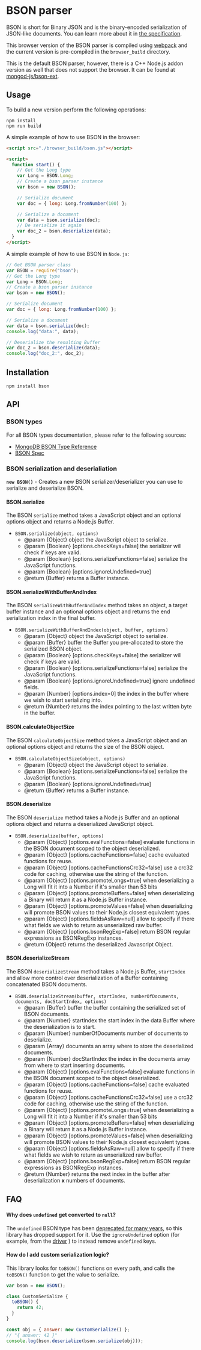 # BSON parser

BSON is short for Bin­ary JSON and is the bin­ary-en­coded seri­al­iz­a­tion of JSON-like doc­u­ments. You can learn more about it in [the specification](http://bsonspec.org).

This browser version of the BSON parser is compiled using [webpack](https://webpack.js.org/) and the current version is pre-compiled in the `browser_build` directory.

This is the default BSON parser, however, there is a C++ Node.js addon version as well that does not support the browser. It can be found at [mongod-js/bson-ext](https://github.com/mongodb-js/bson-ext).

## Usage

To build a new version perform the following operations:

```
npm install
npm run build
```

A simple example of how to use BSON in the browser:

```html
<script src="./browser_build/bson.js"></script>

<script>
  function start() {
    // Get the Long type
    var Long = BSON.Long;
    // Create a bson parser instance
    var bson = new BSON();

    // Serialize document
    var doc = { long: Long.fromNumber(100) };

    // Serialize a document
    var data = bson.serialize(doc);
    // De serialize it again
    var doc_2 = bson.deserialize(data);
  }
</script>
```

A simple example of how to use BSON in `Node.js`:

```js
// Get BSON parser class
var BSON = require("bson");
// Get the Long type
var Long = BSON.Long;
// Create a bson parser instance
var bson = new BSON();

// Serialize document
var doc = { long: Long.fromNumber(100) };

// Serialize a document
var data = bson.serialize(doc);
console.log("data:", data);

// Deserialize the resulting Buffer
var doc_2 = bson.deserialize(data);
console.log("doc_2:", doc_2);
```

## Installation

`npm install bson`

## API

### BSON types

For all BSON types documentation, please refer to the following sources:

- [MongoDB BSON Type Reference](https://docs.mongodb.com/manual/reference/bson-types/)
- [BSON Spec](https://bsonspec.org/)

### BSON serialization and deserialiation

**`new BSON()`** - Creates a new BSON serializer/deserializer you can use to serialize and deserialize BSON.

#### BSON.serialize

The BSON `serialize` method takes a JavaScript object and an optional options object and returns a Node.js Buffer.

- `BSON.serialize(object, options)`
  - @param {Object} object the JavaScript object to serialize.
  - @param {Boolean} [options.checkKeys=false] the serializer will check if keys are valid.
  - @param {Boolean} [options.serializeFunctions=false] serialize the JavaScript functions.
  - @param {Boolean} [options.ignoreUndefined=true]
  - @return {Buffer} returns a Buffer instance.

#### BSON.serializeWithBufferAndIndex

The BSON `serializeWithBufferAndIndex` method takes an object, a target buffer instance and an optional options object and returns the end serialization index in the final buffer.

- `BSON.serializeWithBufferAndIndex(object, buffer, options)`
  - @param {Object} object the JavaScript object to serialize.
  - @param {Buffer} buffer the Buffer you pre-allocated to store the serialized BSON object.
  - @param {Boolean} [options.checkKeys=false] the serializer will check if keys are valid.
  - @param {Boolean} [options.serializeFunctions=false] serialize the JavaScript functions.
  - @param {Boolean} [options.ignoreUndefined=true] ignore undefined fields.
  - @param {Number} [options.index=0] the index in the buffer where we wish to start serializing into.
  - @return {Number} returns the index pointing to the last written byte in the buffer.

#### BSON.calculateObjectSize

The BSON `calculateObjectSize` method takes a JavaScript object and an optional options object and returns the size of the BSON object.

- `BSON.calculateObjectSize(object, options)`
  - @param {Object} object the JavaScript object to serialize.
  - @param {Boolean} [options.serializeFunctions=false] serialize the JavaScript functions.
  - @param {Boolean} [options.ignoreUndefined=true]
  - @return {Buffer} returns a Buffer instance.

#### BSON.deserialize

The BSON `deserialize` method takes a Node.js Buffer and an optional options object and returns a deserialized JavaScript object.

- `BSON.deserialize(buffer, options)`
  - @param {Object} [options.evalFunctions=false] evaluate functions in the BSON document scoped to the object deserialized.
  - @param {Object} [options.cacheFunctions=false] cache evaluated functions for reuse.
  - @param {Object} [options.cacheFunctionsCrc32=false] use a crc32 code for caching, otherwise use the string of the function.
  - @param {Object} [options.promoteLongs=true] when deserializing a Long will fit it into a Number if it's smaller than 53 bits
  - @param {Object} [options.promoteBuffers=false] when deserializing a Binary will return it as a Node.js Buffer instance.
  - @param {Object} [options.promoteValues=false] when deserializing will promote BSON values to their Node.js closest equivalent types.
  - @param {Object} [options.fieldsAsRaw=null] allow to specify if there what fields we wish to return as unserialized raw buffer.
  - @param {Object} [options.bsonRegExp=false] return BSON regular expressions as BSONRegExp instances.
  - @return {Object} returns the deserialized Javascript Object.

#### BSON.deserializeStream

The BSON `deserializeStream` method takes a Node.js Buffer, `startIndex` and allow more control over deserialization of a Buffer containing concatenated BSON documents.

- `BSON.deserializeStream(buffer, startIndex, numberOfDocuments, documents, docStartIndex, options)`
  - @param {Buffer} buffer the buffer containing the serialized set of BSON documents.
  - @param {Number} startIndex the start index in the data Buffer where the deserialization is to start.
  - @param {Number} numberOfDocuments number of documents to deserialize.
  - @param {Array} documents an array where to store the deserialized documents.
  - @param {Number} docStartIndex the index in the documents array from where to start inserting documents.
  - @param {Object} [options.evalFunctions=false] evaluate functions in the BSON document scoped to the object deserialized.
  - @param {Object} [options.cacheFunctions=false] cache evaluated functions for reuse.
  - @param {Object} [options.cacheFunctionsCrc32=false] use a crc32 code for caching, otherwise use the string of the function.
  - @param {Object} [options.promoteLongs=true] when deserializing a Long will fit it into a Number if it's smaller than 53 bits
  - @param {Object} [options.promoteBuffers=false] when deserializing a Binary will return it as a Node.js Buffer instance.
  - @param {Object} [options.promoteValues=false] when deserializing will promote BSON values to their Node.js closest equivalent types.
  - @param {Object} [options.fieldsAsRaw=null] allow to specify if there what fields we wish to return as unserialized raw buffer.
  - @param {Object} [options.bsonRegExp=false] return BSON regular expressions as BSONRegExp instances.
  - @return {Number} returns the next index in the buffer after deserialization **x** numbers of documents.

## FAQ

#### Why does `undefined` get converted to `null`?

The `undefined` BSON type has been [deprecated for many years](http://bsonspec.org/spec.html), so this library has dropped support for it. Use the `ignoreUndefined` option (for example, from the [driver](http://mongodb.github.io/node-mongodb-native/2.2/api/MongoClient.html#connect) ) to instead remove `undefined` keys.

#### How do I add custom serialization logic?

This library looks for `toBSON()` functions on every path, and calls the `toBSON()` function to get the value to serialize.

```javascript
var bson = new BSON();

class CustomSerialize {
  toBSON() {
    return 42;
  }
}

const obj = { answer: new CustomSerialize() };
// "{ answer: 42 }"
console.log(bson.deserialize(bson.serialize(obj)));
```

